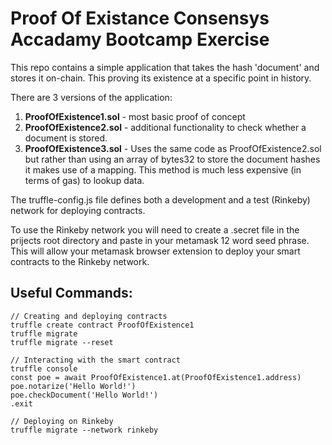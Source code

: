 # Proof Of Existance Consensys Accadamy Bootcamp Exercise

This repo contains a simple application that takes the hash 'document' and stores it on-chain. This proving its existence at a specific point in history.

There are 3 versions of the application:

1. **ProofOfExistence1.sol** - most basic proof of concept
2. **ProofOfExistence2.sol** - additional functionality to check whether a document is stored.
3. **ProofOfExistence3.sol** - Uses the same code as ProofOfExistence2.sol but rather than using an array of bytes32 to store the document hashes it makes use of a mapping. This method is much less expensive (in terms of gas) to lookup data.

The truffle-config.js file defines both a development and a test (Rinkeby) network for deploying contracts.

To use the Rinkeby network you will need to create a .secret file in the prijects root directory and paste in your metamask 12 word seed phrase. This will allow your metamask browser extension to deploy your smart contracts to the Rinkeby network.

## Useful Commands:

```
// Creating and deploying contracts
truffle create contract ProofOfExistence1
truffle migrate
truffle migrate --reset

// Interacting with the smart contract
truffle console
const poe = await ProofOfExistence1.at(ProofOfExistence1.address)
poe.notarize('Hello World!')
poe.checkDocument('Hello World!')
.exit

// Deploying on Rinkeby
truffle migrate --network rinkeby

```
